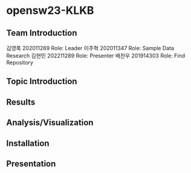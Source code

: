 # opensw23-KLKB

## Team Introduction
김영록 202011269 Role: Leader
이주혁 202011347 Role: Sample Data Research 
김현민 202211289 Role: Presenter
배찬우 201914303 Role: Find Repository

## Topic Introduction

## Results

## Analysis/Visualization

## Installation

## Presentation
